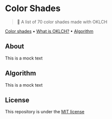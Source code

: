 # Color Shades

> 🌈 A list of 70 color shades made with OKLCH

[Color shades]() • [What is OKLCH?]() • [Algorithm]() 

## About

This is a mock text

## Algorithm

This is a mock text

## License

This repository is under the [MIT license](LICENSE)
